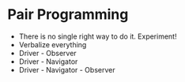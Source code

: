 # Pair Programming

* There is no single right way to do it. Experiment!
* Verbalize everything
* Driver - Observer
* Driver - Navigator
* Driver - Navigator - Observer


